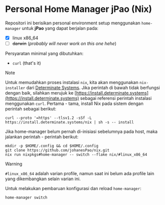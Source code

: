 # Personal Home Manager jPao (Nix)
Repositori ini berisikan personal environment setup menggunakan `home-manager` untuk **jPao** yang dapat berjalan pada:
- [x] linux x86_64
- [ ] ~~darwin~~ (*probably will never work on this one hehe*)

Persyaratan minimal yang dibutuhkan:
- `curl` (that's it)

> [!NOTE]
> Untuk memudahkan proses instalasi `nix`, kita akan menggunakan `nix-installer` dari [Determinate Systems](https://determinate.systems/). Jika perintah di bawah tidak berfungsi dengan baik, silahkan merujuk ke [https://install.determinate.systems](https://install.determinate.systems) sebagai referensi perintah instalasi menggunakan `curl`.
Pertama - tama, install Nix pada sistem dengan perintah sebagai berikut:
```
curl --proto '=https' --tlsv1.2 -sSf -L https://install.determinate.systems/nix | sh -s -- install
```

Jika home-manager belum pernah di-inisiasi sebelumnya pada host, maka jalankan perintah - perintah berikut:
```
mkdir -p $HOME/.config && cd $HOME/.config
git clone https://github.com/johanesPao/nix.git
nix run nixpkgs#home-manager -- switch --flake nix/#linux_x86_64
```

> [!WARNING]
> `#linux_x86_64` adalah varian profile, namun saat ini belum ada profile lain yang dikembangkan selain varian ini.

Untuk melakukan pembaruan konfigurasi dan reload `home-manager`:
```
home-manager switch
```
